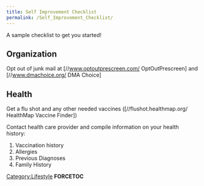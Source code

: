 ```yaml
---
title: Self Improvement Checklist
permalink: /Self_Improvement_Checklist/
---
```


A sample checklist to get you started!

Organization
------------

Opt out of junk mail at \[//www.optoutprescreen.com/ OptOutPrescreen\] and \[//www.dmachoice.org/ DMA Choice\]

Health
------

Get a flu shot and any other needed vaccines (\[//flushot.healthmap.org/ HealthMap Vaccine Finder\])

Contact health care provider and compile information on your health history:

1.  Vaccination history
2.  Allergies
3.  Previous Diagnoses
4.  Family History

[Category:Lifestyle](/Category:Lifestyle "wikilink") __FORCETOC__